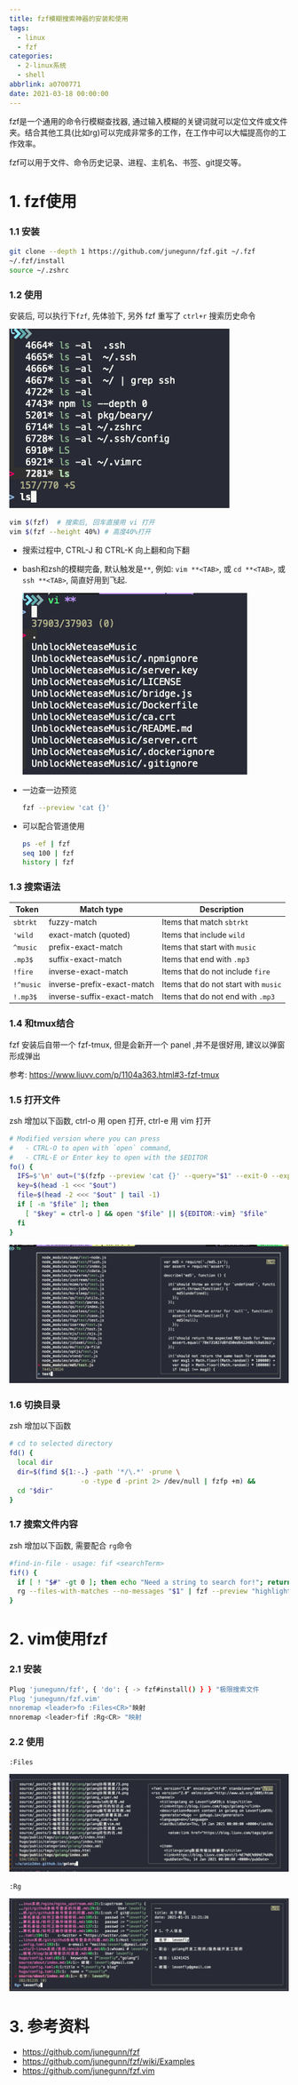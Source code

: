 ```yaml
---
title: fzf模糊搜索神器的安装和使用
tags:
  - linux
  - fzf
categories:
  - 2-linux系统
  - shell
abbrlink: a0700771
date: 2021-03-18 00:00:00
---
```


fzf是一个通用的命令行模糊查找器, 通过输入模糊的关键词就可以定位文件或文件夹。结合其他工具(比如rg)可以完成非常多的工作，在工作中可以大幅提高你的工作效率。

fzf可以用于文件、命令历史记录、进程、主机名、书签、git提交等。

<!-- more -->

# 1. fzf使用

### 1.1 安装


```bash
git clone --depth 1 https://github.com/junegunn/fzf.git ~/.fzf
~/.fzf/install
source ~/.zshrc  
```

### 1.2 使用

安装后, 可以执行下`fzf`, 先体验下, 另外 fzf 重写了 `ctrl+r` 搜索历史命令

![image-20210318231127907](fzf%E6%A8%A1%E7%B3%8A%E6%90%9C%E7%B4%A2%E7%A5%9E%E5%99%A8%E7%9A%84%E5%AE%89%E8%A3%85%E5%92%8C%E4%BD%BF%E7%94%A8/image-20210318231127907.png)

```bash
vim $(fzf)  # 搜索后, 回车直接用 vi 打开
vim $(fzf --height 40%) # 高度40%打开
```

+ 搜索过程中, CTRL-J 和 CTRL-K 向上翻和向下翻

+ bash和zsh的模糊完备, 默认触发是`**`,  例如: `vim **<TAB>`, 或 `cd **<TAB>`, 或 `ssh **<TAB>`, 简直好用到飞起.

  ![image-20210318000439297](fzf%E6%A8%A1%E7%B3%8A%E6%90%9C%E7%B4%A2%E7%A5%9E%E5%99%A8%E7%9A%84%E5%AE%89%E8%A3%85%E5%92%8C%E4%BD%BF%E7%94%A8/1.png)

+ 一边查一边预览

  ```bash
  fzf --preview 'cat {}'
  ```

+ 可以配合管道使用

  ```bash
  ps -ef | fzf
  seq 100 | fzf
  history | fzf
  ```

  

### 1.3 搜索语法

| Token     | Match type                 | Description                          |
| --------- | -------------------------- | ------------------------------------ |
| `sbtrkt`  | fuzzy-match                | Items that match `sbtrkt`            |
| `'wild`   | exact-match (quoted)       | Items that include `wild`            |
| `^music`  | prefix-exact-match         | Items that start with `music`        |
| `.mp3$`   | suffix-exact-match         | Items that end with `.mp3`           |
| `!fire`   | inverse-exact-match        | Items that do not include `fire`     |
| `!^music` | inverse-prefix-exact-match | Items that do not start with `music` |
| `!.mp3$`  | inverse-suffix-exact-match | Items that do not end with `.mp3`    |



### 1.4 和tmux结合

fzf 安装后自带一个 fzf-tmux, 但是会新开一个 panel ,并不是很好用,  建议以弹窗形成弹出

参考: https://www.liuvv.com/p/1104a363.html#3-fzf-tmux



### 1.5 打开文件

zsh 增加以下函数, ctrl-o 用 open 打开, ctrl-e 用 vim 打开

```bash
# Modified version where you can press
#   - CTRL-O to open with `open` command,
#   - CTRL-E or Enter key to open with the $EDITOR
fo() {
  IFS=$'\n' out=("$(fzfp --preview 'cat {}' --query="$1" --exit-0 --expect=ctrl-o,ctrl-e)")
  key=$(head -1 <<< "$out")
  file=$(head -2 <<< "$out" | tail -1)
  if [ -n "$file" ]; then
    [ "$key" = ctrl-o ] && open "$file" || ${EDITOR:-vim} "$file"
  fi
}
```

![image-20210318231156159](fzf%E6%A8%A1%E7%B3%8A%E6%90%9C%E7%B4%A2%E7%A5%9E%E5%99%A8%E7%9A%84%E5%AE%89%E8%A3%85%E5%92%8C%E4%BD%BF%E7%94%A8/image-20210318231156159.png)

### 1.6 切换目录

zsh 增加以下函数

```bash
# cd to selected directory
fd() {
  local dir
  dir=$(find ${1:-.} -path '*/\.*' -prune \
                  -o -type d -print 2> /dev/null | fzfp +m) &&
  cd "$dir"
}
```



### 1.7 搜索文件内容

zsh 增加以下函数, 需要配合 `rg`命令

```bash
#find-in-file - usage: fif <searchTerm>
fif() {
  if [ ! "$#" -gt 0 ]; then echo "Need a string to search for!"; return 1; fi
  rg --files-with-matches --no-messages "$1" | fzf --preview "highlight -O ansi -l {} 2> /dev/null | rg --colors 'match:bg:yellow' --ignore-case --pretty --context 10 '$1' || rg --ignore-case --pretty --context 10 '$1' {}"
}
```



# 2. vim使用fzf

### 2.1 安装

```bash
Plug 'junegunn/fzf', { 'do': { -> fzf#install() } } "极限搜索文件
Plug 'junegunn/fzf.vim'
nnoremap <leader>fo :Files<CR>"映射
nnoremap <leader>fif :Rg<CR> "映射
```

### 2.2 使用

`:Files`

![image-20210318230744605](fzf%E6%A8%A1%E7%B3%8A%E6%90%9C%E7%B4%A2%E7%A5%9E%E5%99%A8%E7%9A%84%E5%AE%89%E8%A3%85%E5%92%8C%E4%BD%BF%E7%94%A8/2.png)

`:Rg`

![image-20210318230855552](fzf%E6%A8%A1%E7%B3%8A%E6%90%9C%E7%B4%A2%E7%A5%9E%E5%99%A8%E7%9A%84%E5%AE%89%E8%A3%85%E5%92%8C%E4%BD%BF%E7%94%A8/3.png)



# 3. 参考资料

+ https://github.com/junegunn/fzf
+ https://github.com/junegunn/fzf/wiki/Examples
+ https://github.com/junegunn/fzf.vim